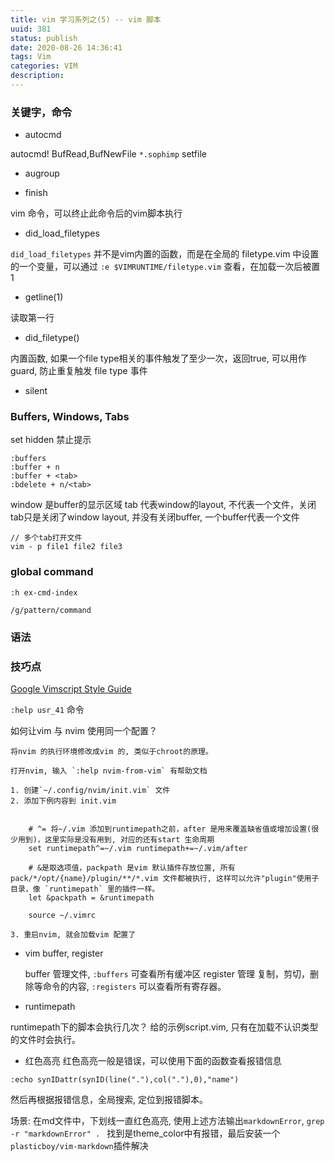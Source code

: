 ```yaml
---
title: vim 学习系列之(5) -- vim 脚本
uuid: 381
status: publish
date: 2020-08-26 14:36:41
tags: Vim
categories: VIM
description:
---
```

### 关键字，命令
- autocmd	

autocmd! BufRead,BufNewFile `*.sophimp` setfile

- augroup

- finish

vim 命令，可以终止此命令后的vim脚本执行

- did_load_filetypes

`did_load_filetypes` 并不是vim内置的函数，而是在全局的 filetype.vim 中设置的一个变量，可以通过 `:e $VIMRUNTIME/filetype.vim` 查看，在加载一次后被置 1

- getline(1)

读取第一行

- did_filetype()

内置函数, 如果一个file type相关的事件触发了至少一次，返回true, 可以用作guard, 防止重复触发 file type 事件

- silent
	
### Buffers, Windows, Tabs
set hidden 禁止提示
```vim
:buffers
:buffer + n 
:buffer + <tab>
:bdelete + n/<tab>
```

window 是buffer的显示区域
tab 代表window的layout, 不代表一个文件，关闭tab只是关闭了window layout, 并没有关闭buffer, 一个buffer代表一个文件 

```vim
// 多个tab打开文件
vim - p file1 file2 file3
```

### global command

`:h ex-cmd-index`

`/g/pattern/command`



### 语法

### 技巧点 

[Google Vimscript Style Guide](https://google.github.io/styleguide/vimscriptguide.xml)

`:help usr_41` 命令

如何让vim 与 nvim 使用同一个配置？ 

	将nvim 的执行环境修改成vim 的, 类似于chroot的原理。

	打开nvim, 输入 `:help nvim-from-vim` 有帮助文档

	1. 创建`~/.config/nvim/init.vim` 文件
	2. 添加下例内容到 init.vim
```vimrc

	# ^= 将~/.vim 添加到runtimepath之前，after 是用来覆盖缺省值或增加设置(很少用到)，这里实际是没有用到, 对应的还有start 生命周期
	set runtimepath^=~/.vim runtimepath+=~/.vim/after

	# &是取选项值，packpath 是vim 默认插件存放位置, 所有 pack/*/opt/{name}/plugin/**/*.vim 文件都被执行, 这样可以允许"plugin"使用子目录，像 `runtimepath` 里的插件一样。
	let &packpath = &runtimepath

	source ~/.vimrc
```
	3. 重启nvim, 就会加载vim 配置了
		

- vim buffer, register

	buffer 管理文件, `:buffers` 可查看所有缓冲区
	register 管理 复制，剪切，删除等命令的内容, `:registers` 可以查看所有寄存器。
	
- runtimepath

runtimepath下的脚本会执行几次？
给的示例script.vim, 只有在加载不认识类型的文件时会执行。

- 红色高亮
红色高亮一般是错误，可以使用下面的函数查看报错信息
```viml
:echo synIDattr(synID(line("."),col("."),0),"name")
```
然后再根据报错信息，全局搜索, 定位到报错脚本。

场景: 在md文件中，下划线一直红色高亮, 使用上述方法输出`markdownError`, `grep -r "markdownError" . ` 找到是theme_color中有报错，最后安装一个`plasticboy/vim-markdown`插件解决

